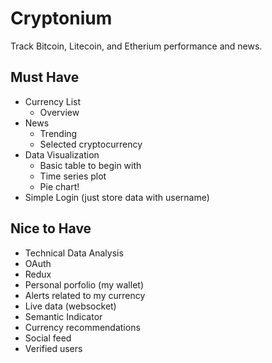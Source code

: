 # Cryptonium

Track Bitcoin, Litecoin, and Etherium performance and news.

## Must Have

  - Currency List
    - Overview
  - News
    - Trending
    - Selected cryptocurrency
  - Data Visualization
    - Basic table to begin with
    - Time series plot
    - Pie chart!
  - Simple Login (just store data with username)

## Nice to Have

  - Technical Data Analysis
  - OAuth
  - Redux
  - Personal porfolio (my wallet)
  - Alerts related to my currency
  - Live data (websocket)
  - Semantic Indicator
  - Currency recommendations
  - Social feed
  - Verified users
